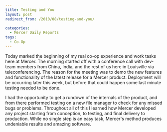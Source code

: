 ```yaml
---
title: Testing and You
layout: post
redirect_from: /2010/08/testing-and-you/

categories:
  - Mercer Daily Reports
tags:
  - Co-Op
---
```


Today marked the beginning of my real co-op experience and work tasks here at
Mercer. The morning started off with a conference call with dev-team members
from China, India, and the rest of us here in Louisville via teleconferencing.
The reason for the meeting was to demo the new features and functionality of the
latest release for a Mercer product. Deployment will be occurring later this
week, but before that could happen some last minute testing needed to be done.

I had the opportunity to get a rundown of the internals of the product, and from
there performed testing on a new file manager to check for any missed bugs or
problems. Throughout all of this I learned how Mercer developed any project
starting from conception, to testing, and final delivery to production. While no
single step is an easy task, Mercer's method produces undeniable results
and amazing software.
